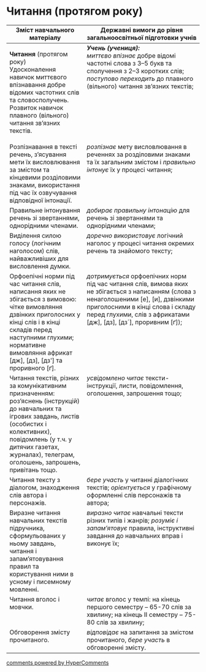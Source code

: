 <div id="hypercomments_widget" class="js-hypercomments-widget invisible"></div>

# Читання (протягом року)

<table>
  <tr>
    <td width="40%" align="center"><b>Зміст навчального матеріалу</b></td>
    <td width="60%" align="center"><b>Державні вимоги до рівня загальноосвітньої підготовки учнів</b></td>
  </tr>
<tbody>
  <tr>
    <td width="40%" style="vertical-align:top !important;">
    <p><b>Читання</b> (протягом року)<br>
Удосконалення навичок миттєвого впізнавання добре відомих частотних слів та словосполучень.<br>
Розвиток навичок плавного (вільного) читання зв’язних текстів.<br></td>
    <td width="60%" style="vertical-align:top !important;">
<i><b>Учень (учениця):</b></i><br>
<i>миттєво впізнає</i> добре відомі частотні слова з 3–5 букв та сполучення з 2–3 коротких слів;<br>
<i>поступово переходить</i> до плавного (вільного) читання зв’язних текстів;<br></td>
  </tr>
  <tr>
    <td width="40%" style="vertical-align:top !important;">
Розпізнавання в тексті речень, з’ясування мети їх висловлювання за змістом та кінцевими розділовими знаками, використання під час їх озвучування відповідної інтонації.</td>
    <td width="60%" style="vertical-align:top !important;">
<i>розпізнає</i> мету висловлювання в реченнях за розділовими знаками та їх загальним змістом і <i>правильно інтонує</i> їх у процесі читання;</td>
  </tr>
  <tr>
    <td width="40%" style="vertical-align:top !important;">
Правильне інтонування речень зі звертаннями, однорідними членами.</td>
    <td width="60%" style="vertical-align:top !important;">
<i>добирає правильну інтонацію</i> для речень зі звертаннями та однорідними членами;</td>
  </tr>
  <tr>
    <td width="40%" style="vertical-align:top !important;">
Виділення силою голосу (логічним наголосом) слів, найважливіших для висловлення думки.</td>
    <td width="60%" style="vertical-align:top !important;">
<i>доречно використовує</i> логічний наголос у процесі читання окремих речень та знайомого тексту;</td>
  </tr>
  <tr>
    <td width="40%" style="vertical-align:top !important;">
Орфоепічні норми під час читання слів, написання яких не збігається з вимовою: чітке вимовляння дзвінких приголосних у кінці слів і в кінці складів перед наступними глухими; нормативне вимовляння африкат [дж], [дз], [дз'] та проривного [ґ].</td>
    <td width="60%" style="vertical-align:top !important;">
<i>дотримується</i> орфоепічних норм під час читання слів, вимова яких не збігається з написанням (слова з ненаголошеними [е], [и], дзвінкими приголосними в кінці слова і складу перед глухими, слів з африкатами [дж], [дз], [дз´], проривним [ґ]);</td>
  </tr>
  <tr>
    <td width="40%" style="vertical-align:top !important;">
Читання текстів, різних за комунікативним призначенням: роз’яснень (інструкцій) до навчальних та ігрових завдань, листів (особистих і колективних), повідомлень (у т.ч. у дитячих газетах, журналах), телеграм, оголошень, запрошень, привітань тощо.</td>
    <td width="60%" style="vertical-align:top !important;">
<i>усвідомлено читає</i> тексти-інструкції, листи, повідомлення, оголошення, запрошення тощо;</td>
  </tr>
  <tr>
    <td width="40%" style="vertical-align:top !important;">
Читання тексту з діалогом, знаходження слів автора і персонажів.</td>
    <td width="60%" style="vertical-align:top !important;">
<i>бере участь</i> у читанні діалогічних текстів; <i>орієнтується</i> у графічному оформленні слів персонажів та автора;</td>
  </tr>
  <tr>
    <td width="40%" style="vertical-align:top !important;">
Виразне читання навчальних текстів підручника, сформульованих у ньому завдань, читання і запам’ятовування правил та користування ними в усному і писемному мовленні.</td>
    <td width="60%" style="vertical-align:top !important;">
<i>виразно читає</i> навчальні тексти різних типів і жанрів; <i>розуміє і запам’ятовує</i> правила, інструктивні завдання до навчальних вправ і виконує їх;</td>
  </tr>
  <tr>
    <td width="40%" style="vertical-align:top !important;">
Читання вголос і мовчки. </td>
    <td width="60%" style="vertical-align:top !important;">
<i>читає</i> вголос у темпі: на кінець першого семестру – 65-70 слів за хвилину; на кінець ІІ семестру – 75-80 слів за хвилину;</td>
  </tr>
  <tr>
    <td width="40%" style="vertical-align:top !important;">
Обговорення змісту прочитаного.</td>
    <td width="60%" style="vertical-align:top !important;">
<i>відповідає</i> на запитання за змістом прочитаного, <i>бере участь</i> в обговоренні змісту.</td>
  </tr>
</tbody>
</table>

<div class="js-hypercomments-container">
<a href="http://hypercomments.com" class="hc-link" title="comments widget">comments powered by HyperComments</a>
</div>